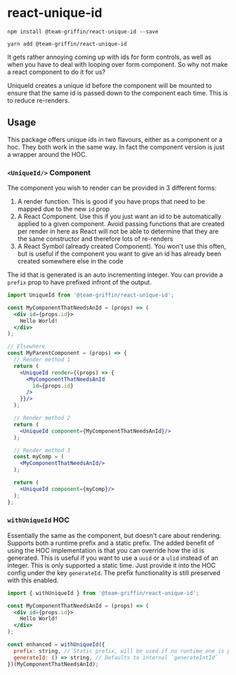 # react-unique-id

`npm install @team-griffin/react-unique-id --save`

`yarn add @team-griffin/react-unique-id`

It gets rather annoying coming up with ids for form controls, as well as when you have to deal with looping over form component.
So why not make a react component to do it for us?

UniqueId creates a unique id before the component will be mounted to ensure that the same id is passed down to the component each time. This is to reduce re-renders.

## Usage

This package offers unique ids in two flavours, either as a component or a hoc. They both work in the same way. In fact the component version is just a wrapper around the HOC.

### `<UniqueId/>` Component

The component you wish to render can be provided in 3 different forms:
1. A render function. This is good if you have props that need to be mapped due to the new `id` prop
1. A React Component. Use this if you just want an id to be automatically applied to a given component. Avoid passing functions that are created per render in here as React will not be able to determine that they are the same constructor and therefore lots of re-renders
1. A React Symbol (already created Component). You won't use this often, but is useful if the component you want to give an id has already been created somewhere else in the code

The id that is generated is an auto incrementing integer. You can provide a `prefix` prop to have prefixed infront of the output.

```jsx
import UniqueId from '@team-griffin/react-unique-id';

const MyComponentThatNeedsAnId = (props) => (
  <div id={props.id}>
    Hello World!
  </div>
);

// Elsewhere
const MyParentComponent = (props) => {
  // Render method 1
  return (
    <UniqueId render={(props) => {
      <MyComponentThatNeedsAnId
        id={props.id}
      />
    }}/>
  );

  // Render method 2
  return (
    <UniqueId component={MyComponentThatNeedsAnId}/>
  );

  // Render method 3
  const myComp = (
    <MyComponentThatNeedsAnId/>
  );

  return (
    <UniqueId component={myComp}/>
  );
};
```

### `withUniqueId` HOC

Essentially the same as the component, but doesn't care about rendering. Supports both a runtime prefix and a static prefix.
The added benefit of using the HOC implementation is that you can override how the id is generated. This is useful if you want to use a `uuid` or a `ulid` instead of an integer. This is only supported a static time. Just provide it into the HOC config under the key `generateId`. The prefix functionality is still preserved with this enabled.

```jsx
import { withUniqueId } from '@team-griffin/react-unique-id';

const MyComponentThatNeedsAnId = (props) => (
  <div id={props.id}>
    Hello World!
  </div>
);

const enhanced = withUniqueId({
  prefix: string, // Static prefix, will be used if no runtime one is provided
  generateId: () => string, // Defaults to internal `generateIntId`
})(MyComponentThatNeedsAnId);

```